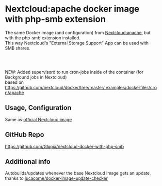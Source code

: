# Nextcloud:apache docker image with php-smb extension  
The same Docker image (and configuration) from [Nextcloud:apache](https://hub.docker.com/_/nextcloud), but with the php-smb extension installed.  
This way Nextcloud's "External Storage Support" App can be used with SMB shares.  
  
  </br></br>
  
NEW: Added supervisord to run cron-jobs inside of the container (for Background jobs in Nextcloud)  
based on https://github.com/nextcloud/docker/tree/master/.examples/dockerfiles/cron/apache

## Usage, Configuration
Same as [official Nextcloud image](https://hub.docker.com/_/nextcloud)

## GitHub Repo
https://github.com/Glopix/nextcloud-docker-with-php-smb  

## Additional info  

Autobuilds/updates whenever the base Nextcloud image gets an update, thanks to [lucacome/docker-image-update-checker](https://github.com/lucacome/docker-image-update-checker)
